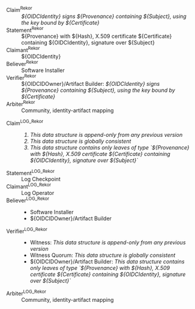 <dl>
<dt>Claim<sup>Rekor</sup></dt>
<dd><i>${OIDCIdentity} signs ${Provenance} containing ${Subject}, using the key bound by ${Certificate}</i></dd>
<dt>Statement<sup>Rekor</sup></dt>
<dd>${Provenance} with ${Hash}, X.509 certificate ${Certificate} containing ${OIDCIdentity}, signature over ${Subject}</dd>
<dt>Claimant<sup>Rekor</sup></dt>
<dd>${OIDCIdentity}</dd>
<dt>Believer<sup>Rekor</sup></dt>
<dd>Software Installer</dd>
<dt>Verifier<sup>Rekor</sup></dt>
<dd>${OIDCIDOwner}/Artifact Builder: <i>${OIDCIdentity} signs ${Provenance} containing ${Subject}, using the key bound by ${Certificate}</i></dd>
<dt>Arbiter<sup>Rekor</sup></dt>
<dd>Community, identity-artifact mapping</dd>
</dl>
<dl>
<dt>Claim<sup>LOG_Rekor</sup></dt>
<dd><i><ol><li>This data structure is append-only from any previous version</li><li>This data structure is globally consistent</li><li>This data structure contains only leaves of type `${Provenance} with ${Hash}, X.509 certificate ${Certificate} containing ${OIDCIdentity}, signature over ${Subject}`</li></ol></i></dd>
<dt>Statement<sup>LOG_Rekor</sup></dt>
<dd>Log Checkpoint</dd>
<dt>Claimant<sup>LOG_Rekor</sup></dt>
<dd>Log Operator</dd>
<dt>Believer<sup>LOG_Rekor</sup></dt>
<dd><ul><li>Software Installer</li><li>${OIDCIDOwner}/Artifact Builder</li></ul></dd>
<dt>Verifier<sup>LOG_Rekor</sup></dt>
<dd><ul><li>Witness: <i>This data structure is append-only from any previous version</i></li><li>Witness Quorum: <i>This data structure is globally consistent</i></li><li>${OIDCIDOwner}/Artifact Builder: <i>This data structure contains only leaves of type `${Provenance} with ${Hash}, X.509 certificate ${Certificate} containing ${OIDCIdentity}, signature over ${Subject}`</i></li></ul></dd>
<dt>Arbiter<sup>LOG_Rekor</sup></dt>
<dd>Community, identity-artifact mapping</dd>
</dl>